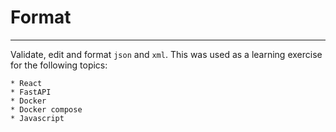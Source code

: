 # Format

----

Validate, edit and format `json` and `xml`.  This was used as a learning exercise for the following topics:

    * React
    * FastAPI
    * Docker
    * Docker compose
    * Javascript